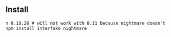 ## Install

```
n 0.10.26 # will not work with 0.11 because nightmare doesn't
npm install interfake nightmare
```